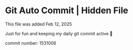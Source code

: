 # Git Auto Commit | Hidden File

This file was added Feb 12, 2025

Just for fun and keeping my daily git commit active 🤪

commit number: 1531006

